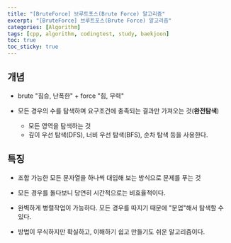 ```yaml
---
title: "[BruteForce] 브루트포스(Brute Force) 알고리즘"
excerpt: "[BruteForce] 브루트포스(Brute Force) 알고리즘"
categories: [Algorithm]
tags: [cpp, algorithm, codingtest, study, baekjoon]
toc: true
toc_sticky: true
---
```


## 개념

+ brute "짐승, 난폭한" + force "힘, 무력" 
+ 모든 경우의 수를 탐색하며 요구조건에 충족되는 결과만 가져오는 것(**완전탐색**)

    - 모든 영역을 탐색하는 것
    - 깊이 우선 탐색(DFS), 너비 우선 탐색(BFS), 순차 탐색 등을 사용한다.

## 특징

+ 조합 가능한 모든 문자열을 하나씩 대입해 보는 방식으로 문제를 푸는 것

+ 모든 경우를 돌다보니 당연히 시간적으로는 비효율적이다.

+ 완벽하게 병렬작업이 가능하다. 모든 경우를 따지기 때문에 "분업"해서 탐색할 수 있다.

+ 방법이 무식하지만 확실하고, 이해하기 쉽고 만들기도 쉬운 알고리즘이다.

